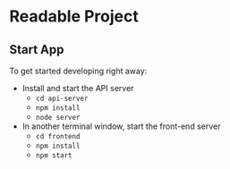 # Readable Project

## Start App

To get started developing right away:

* Install and start the API server
    - `cd api-server`
    - `npm install`
    - `node server`
* In another terminal window, start the front-end server
    - `cd frontend`
    - `npm install`
    - `npm start`

